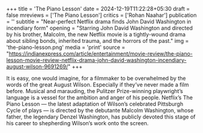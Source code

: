 +++
title = 'The Piano Lesson'
date = 2024-12-19T11:22:28+05:30
draft = false
mreviews = ['The Piano Lesson']
critics = ['Rohan Naahar']
publication = ''
subtitle = "Near-perfect Netflix drama finds John David Washington in incendiary form"
opening = "Starring John David Washington and directed by his brother, Malcolm, the new Netflix movie is a tightly-wound drama about sibling bonds, inherited trauma, and the horrors of the past."
img = 'the-piano-lesson.png'
media = 'print'
source = "https://indianexpress.com/article/entertainment/movie-review/the-piano-lesson-movie-review-netflix-drama-john-david-washington-incendiary-august-wilson-9691269/"
+++

It is easy, one would imagine, for a filmmaker to be overwhelmed by the words of the great August Wilson. Especially if they’ve never made a film before. Musical and marauding, the Pulitzer Prize-winning playwright’s language is a vessel for the ambition and anger of his people. Netflix’s The Piano Lesson — the latest adaptation of Wilson’s celebrated Pittsburgh Cycle of plays — is directed by the debutante Malcolm Washington, whose father, the legendary Denzel Washington, has publicly devoted this stage of his career to shepherding Wilson’s work onto the screen.
